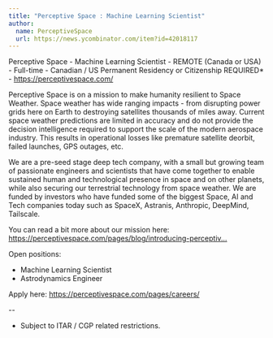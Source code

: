 ```yaml
---
title: "Perceptive Space : Machine Learning Scientist"
author:
  name: PerceptiveSpace
  url: https://news.ycombinator.com/item?id=42018117
---
```

Perceptive Space - Machine Learning Scientist - REMOTE (Canada or USA) - Full-time - Canadian &#x2F; US Permanent Residency or Citizenship REQUIRED* - <a href="https:&#x2F;&#x2F;perceptivespace.com&#x2F;" rel="nofollow">https:&#x2F;&#x2F;perceptivespace.com&#x2F;</a>

Perceptive Space is on a mission to make humanity resilient to Space Weather. Space weather has wide ranging impacts - from disrupting power grids here on Earth to destroying satellites thousands of miles away. Current space weather predictions are limited in accuracy and do not provide the decision intelligence required to support the scale of the modern aerospace industry. This results in operational losses like premature satellite deorbit, failed launches, GPS outages, etc.

We are a pre-seed stage deep tech company, with a small but growing team of passionate engineers and scientists that have come together to enable sustained human and technological presence in space and on other planets, while also securing our terrestrial technology from space weather. We are funded by investors who have funded some of the biggest Space, AI and Tech companies today such as SpaceX, Astranis, Anthropic, DeepMind, Tailscale.

You can read a bit more about our mission here: <a href="https:&#x2F;&#x2F;perceptivespace.com&#x2F;pages&#x2F;blog&#x2F;introducing-perceptive&#x2F;" rel="nofollow">https:&#x2F;&#x2F;perceptivespace.com&#x2F;pages&#x2F;blog&#x2F;introducing-perceptiv...</a>

Open positions:
- Machine Learning Scientist
- Astrodynamics Engineer

Apply here: <a href="https:&#x2F;&#x2F;perceptivespace.com&#x2F;pages&#x2F;careers&#x2F;" rel="nofollow">https:&#x2F;&#x2F;perceptivespace.com&#x2F;pages&#x2F;careers&#x2F;</a>

--

* Subject to ITAR &#x2F; CGP related restrictions.
<JobApplication />
